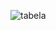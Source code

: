 
![tabela](https://cloud.githubusercontent.com/assets/12912239/9276663/c5589746-427b-11e5-9b06-3afeed295f08.PNG) 
